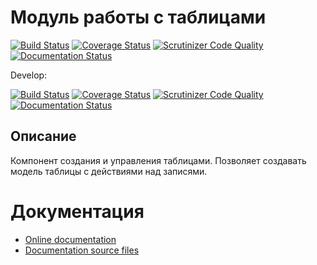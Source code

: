 Модуль работы с таблицами
===================================================


[![Build Status](https://travis-ci.org/nnx-framework/data-grid.svg?branch=master)](https://travis-ci.org/nnx-framework/data-grid)
[![Coverage Status](https://coveralls.io/repos/github/nnx-framework/data-grid/badge.svg?branch=master)](https://coveralls.io/github/nnx-framework/data-grid?branch=master)
[![Scrutinizer Code Quality](https://scrutinizer-ci.com/g/nnx-framework/data-grid/badges/quality-score.png?b=master)](https://scrutinizer-ci.com/g/nnx-framework/data-grid/?branch=master)
[![Documentation Status](https://readthedocs.org/projects/data-grid/badge/?version=master)](http://data-grid.readthedocs.org/ru/latest/?badge=master)

Develop:

[![Build Status](https://travis-ci.org/nnx-framework/data-grid.svg?branch=dev)](https://travis-ci.org/nnx-framework/data-grid)
[![Coverage Status](https://coveralls.io/repos/github/nnx-framework/data-grid/badge.svg?branch=dev)](https://coveralls.io/github/nnx-framework/data-grid?branch=dev)
[![Scrutinizer Code Quality](https://scrutinizer-ci.com/g/nnx-framework/data-grid/badges/quality-score.png?b=dev)](https://scrutinizer-ci.com/g/nnx-framework/data-grid/?branch=dev)
[![Documentation Status](https://readthedocs.org/projects/data-grid/badge/?version=dev)](http://data-grid.readthedocs.org/ru/latest/?badge=dev)


Описание
------------
Компонент создания и управления таблицами. Позволяет создавать модель таблицы с действиями над записями.


# Документация
- [Online documentation](http://data-grids.readthedocs.org/ru/dev/)
- [Documentation source files](doc/book/ru/)
